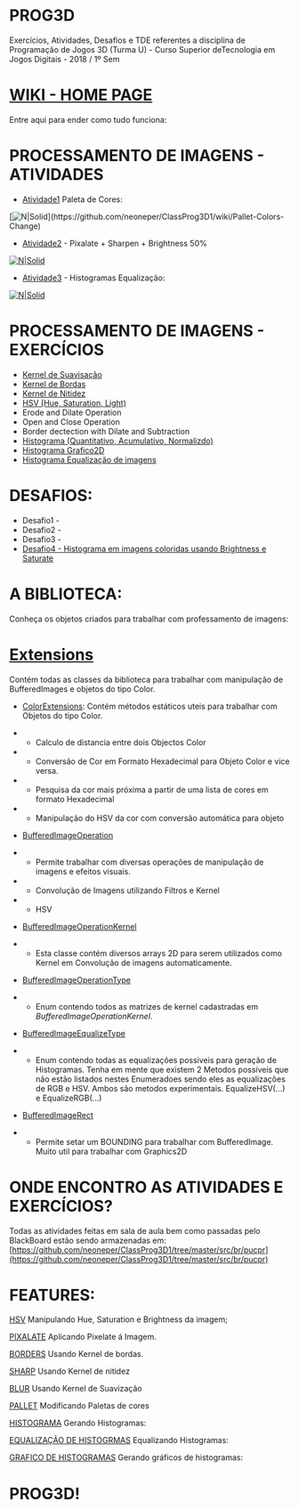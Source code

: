 # PROG3D

Exercícios, Atividades, Desafios e TDE referentes a disciplina de Programação de Jogos 3D (Turma U) - Curso Superior deTecnologia em Jogos Digitais - 2018 / 1º Sem
# [WIKI - HOME PAGE](https://github.com/neoneper/ClassProg3D1/wiki)
Entre aqui para ender como tudo funciona:

# PROCESSAMENTO DE IMAGENS - ATIVIDADES

* [Atividade1] Paleta de Cores:

[![N|Solid](https://docs.google.com/uc?id=1bRwnf6KnkCWMrYgakZf1plA_DHMlqTp_)](https://github.com/neoneper/ClassProg3D1/wiki/Pallet-Colors-Change)

* [Atividade2] - Pixalate + Sharpen + Brightness 50%

[![N|Solid](https://docs.google.com/uc?id=1-XNsEudz14nD_eKd0VTLDQl9Wx5SCl3I)](https://github.com/neoneper/ClassProg3D1/wiki/Image-Pixalate)

* [Atividade3] - Histogramas Equalização:

[![N|Solid](https://docs.google.com/uc?id=1KcbUVOg2rBt0wR1ENQJDB-tUziKDGX5x)](https://github.com/neoneper/ClassProg3D1/wiki/Histograma-Equalization)


# PROCESSAMENTO DE IMAGENS - EXERCÍCIOS
- [Kernel de Suavisação](https://github.com/neoneper/ClassProg3D1/wiki/Kernel-Smooth)
- [Kernel de Bordas](https://github.com/neoneper/ClassProg3D1/wiki/Kernel-Border)
- [Kernel de Nitidez](https://github.com/neoneper/ClassProg3D1/wiki/Kernel-Nitidez)
- [HSV (Hue, Saturation, Light)](https://github.com/neoneper/ClassProg3D1/wiki/HSV)
- Erode and Dilate Operation
- Open and Close Operation
- Border dectection with Dilate and Subtraction
- [Histograma (Quantitativo, Acumulativo, Normalizdo)](https://github.com/neoneper/ClassProg3D1/wiki/Histograma)
- [Histograma Grafico2D](https://github.com/neoneper/ClassProg3D1/wiki/Histograma-Graphics)
- [Histograma Equalização de imagens](https://github.com/neoneper/ClassProg3D1/wiki/Histograma-Equalization)
# DESAFIOS:
- Desafio1 -
- Desafio2 -
- Desafio3 -
- [Desafio4 - Histograma em imagens coloridas usando Brightness e Saturate](https://github.com/neoneper/ClassProg3D1/wiki/Histograma-Equalization-Color)
# A BIBLIOTECA:
Conheça os objetos criados para trabalhar com professamento de imagens:
# [Extensions](https://github.com/neoneper/ClassProg3D1/tree/master/src/br/pucpr/Extensions)
Contém todas as classes da biblioteca para trabalhar com manipulação de BufferedImages e objetos do tipo Color.

* [ColorExtensions](https://github.com/neoneper/ClassProg3D1/blob/master/src/br/pucpr/Extensions/ColorExtensions.java): Contém métodos estáticos uteis para trabalhar com Objetos do tipo Color.
 * - Calculo de distancia entre dois Objectos Color
 * - Conversão de Cor em Formato Hexadecimal para Objeto Color e vice versa.
 * - Pesquisa da cor mais próxima a partir de uma lista de cores em formato Hexadecimal
 * - Manipulação do HSV da cor com conversão automática para objeto
 
* [BufferedImageOperation](https://github.com/neoneper/ClassProg3D1/blob/master/src/br/pucpr/Extensions/BufferedImageOperation.java)
 * - Permite trabalhar com diversas operações de manipulação de imagens e efeitos visuais.
 * - Convolução de Imagens utilizando Filtros e Kernel
 * - HSV

* [BufferedImageOperationKernel](https://github.com/neoneper/ClassProg3D1/blob/master/src/br/pucpr/Extensions/BufferedImageOperationKernel.java)
* - Esta classe contém diversos arrays 2D para serem utilizados como Kernel em Convolução de imagens automaticamente.

* [BufferedImageOperationType](https://github.com/neoneper/ClassProg3D1/blob/master/src/br/pucpr/Extensions/BufferedImageOperationType.java)
* - Enum contendo todos as matrizes de kernel cadastradas em _BufferedImageOperationKernel_.

* [BufferedImageEqualizeType](https://github.com/neoneper/ClassProg3D1/blob/master/src/br/pucpr/Extensions/BufferedImageEqualizeType.java)
* - Enum contendo todas as equalizações possiveis para geração de Histogramas.
Tenha em mente que existem 2 Metodos possiveis que não estão listados nestes Enumeradoes sendo eles as equalizações de RGB e HSV. Ambos são metodos experimentais. EqualizeHSV(...) e EqualizeRGB(...)
* [BufferedImageRect](https://github.com/neoneper/ClassProg3D1/blob/master/src/br/pucpr/Extensions/BufferedImageRect.java)
* - Permite setar um BOUNDING para trabalhar com BufferedImage. Muito util para trabalhar com Graphics2D

# ONDE ENCONTRO AS ATIVIDADES E EXERCÍCIOS?
Todas as atividades feitas em sala de aula bem como passadas pelo BlackBoard estão sendo armazenadas em:
[https://github.com/neoneper/ClassProg3D1/tree/master/src/br/pucpr](https://github.com/neoneper/ClassProg3D1/tree/master/src/br/pucpr)

# FEATURES:

[HSV](https://github.com/neoneper/ClassProg3D1/wiki/HSV)
Manipulando Hue, Saturation e Brightness da imagem;

[PIXALATE](https://github.com/neoneper/ClassProg3D1/wiki/Image-Pixalate)
Aplicando Pixelate á Imagem.

[BORDERS](https://github.com/neoneper/ClassProg3D1/wiki/Kernel-Border)
Usando Kernel de bordas.

[SHARP](https://github.com/neoneper/ClassProg3D1/wiki/Kernel-Nitidez)
Usando Kernel de nitidez

[BLUR](https://github.com/neoneper/ClassProg3D1/wiki/Kernel-Smooth)
Usando Kernel de Suavização

[PALLET](https://github.com/neoneper/ClassProg3D1/wiki/Pallet-Colors-Change)
Modificando Paletas de cores

[HISTOGRAMA](https://github.com/neoneper/ClassProg3D1/wiki/Histograma)
Gerando Histogramas:

[EQUALIZAÇÃO DE HISTOGRMAS](https://github.com/neoneper/ClassProg3D1/wiki/Histograma-Equalization)
Equalizando Histogramas:

[GRAFICO DE HISTOGRAMAS](https://github.com/neoneper/ClassProg3D1/wiki/Histograma-Graphics)
Gerando gráficos de histogramas:

# PROG3D!

[Atividade1]: <https://github.com/neoneper/ClassProg3D1/wiki/Pallet-Colors-Change> 
[Atividade2]: <https://github.com/neoneper/ClassProg3D1/wiki/Image-Pixalate>
[Atividade3]: <https://github.com/neoneper/ClassProg3D1/wiki/Histograma-Equalization>
[kborder]: <https://github.com/neoneper/ClassProg3D1/wiki/Kernel-Border>
[ksmooth]:<https://github.com/neoneper/ClassProg3D1/wiki/Kernel-Smooth>
[ksharp]:<https://github.com/neoneper/ClassProg3D1/wiki/Kernel-Nitidez>
